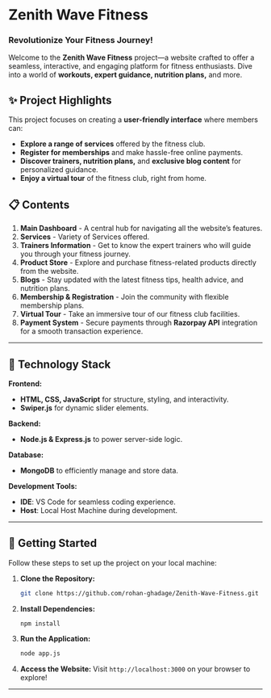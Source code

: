 #  Zenith Wave Fitness 
### Revolutionize Your Fitness Journey! 

Welcome to the **Zenith Wave Fitness** project—a website crafted to offer a seamless, interactive, and engaging platform for fitness enthusiasts. Dive into a world of **workouts, expert guidance, nutrition plans,** and more.

## ✨ Project Highlights
This project focuses on creating a **user-friendly interface** where members can:
- **Explore a range of services** offered by the fitness club.
- **Register for memberships** and make hassle-free online payments.
- **Discover trainers, nutrition plans,** and **exclusive blog content** for personalized guidance.
- **Enjoy a virtual tour** of the fitness club, right from home.

## 📋 Contents
1. **Main Dashboard** - A central hub for navigating all the website’s features.
2. **Services** - Variety of Services offered.
3. **Trainers Information** - Get to know the expert trainers who will guide you through your fitness journey.
4. **Product Store** - Explore and purchase fitness-related products directly from the website.
5. **Blogs** - Stay updated with the latest fitness tips, health advice, and nutrition plans.
6. **Membership & Registration** - Join the community with flexible membership plans.
7. **Virtual Tour** - Take an immersive tour of our fitness club facilities.
8. **Payment System** - Secure payments through **Razorpay API** integration for a smooth transaction experience.

---

## 🚀 Technology Stack
**Frontend:**
- **HTML, CSS, JavaScript** for structure, styling, and interactivity.
- **Swiper.js** for dynamic slider elements.

**Backend:**
- **Node.js & Express.js** to power server-side logic.

**Database:**
- **MongoDB** to efficiently manage and store data.

**Development Tools:**
- **IDE**: VS Code for seamless coding experience.
- **Host**: Local Host Machine during development.

---

## 🎉 Getting Started
Follow these steps to set up the project on your local machine:

1. **Clone the Repository:**
   ```bash
   git clone https://github.com/rohan-ghadage/Zenith-Wave-Fitness.git
   ```

2. **Install Dependencies:**
   ```bash
   npm install
   ```

3. **Run the Application:**
   ```bash
   node app.js
   ```

4. **Access the Website:**
   Visit `http://localhost:3000` on your browser to explore!

---
